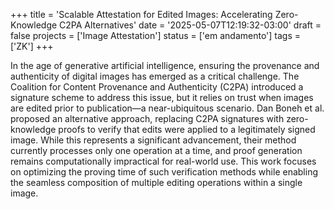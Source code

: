 +++
title = 'Scalable Attestation for Edited Images: Accelerating Zero-Knowledge C2PA Alternatives'
date = '2025-05-07T12:19:32-03:00'
draft = false
projects = ['Image Attestation']
status = ['em andamento']
tags = ['ZK']
+++

In the age of generative artificial intelligence, ensuring the provenance and authenticity of digital images has emerged as a critical challenge. The Coalition for Content Provenance and Authenticity (C2PA) introduced a signature scheme to address this issue, but it relies on trust when images are edited prior to publication—a near-ubiquitous scenario. Dan Boneh et al. proposed an alternative approach, replacing C2PA signatures with zero-knowledge proofs to verify that edits were applied to a legitimately signed image. While this represents a significant advancement, their method currently processes only one operation at a time, and proof generation remains computationally impractical for real-world use. This work focuses on optimizing the proving time of such verification methods while enabling the seamless composition of multiple editing operations within a single image.